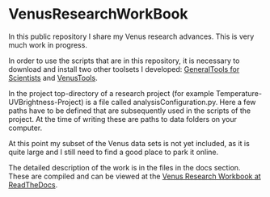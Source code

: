 # VenusResearchWorkBook

In this public repository I share my Venus research advances. This is very much work in progress. 

In order to use the scripts that are in this repository, it is necessary to download and install two other toolsets I developed: 
[GeneralTools for Scientists](https://github.com/PleaseStateTheNatureOfYourInquiry/GeneralToolsForScientists) and [VenusTools](https://github.com/PleaseStateTheNatureOfYourInquiry/VenusTools).

In the project top-directory of a research project (for example Temperature-UVBrightness-Project) is a file called analysisConfiguration.py. Here a few paths have to be defined that are subsequently used in the scripts of the project. At the time of writing these are paths to data folders on your computer.

At this point my subset of the Venus data sets is not yet included, as it is quite large and I still need to find a good place to park it online.

The detailed description of the work is in the files in the docs section. These are compiled and can be viewed at the [Venus Research Workbook at ReadTheDocs](https://venusresearchworkbook.readthedocs.io/en/latest/).



